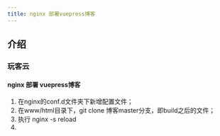 ```yaml
---
title: nginx 部署vuepress博客
---
```


## 介绍

### 玩客云
#### nginx 部署 vuepress博客
1. 在nginx的conf.d文件夹下新增配置文件；
2. 在www/html目录下，git clone 博客master分支，即build之后的文件；
3. 执行 nginx -s reload
4. 

